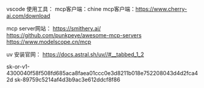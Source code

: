 
vscode
使用工具：
mcp客户端：chine
mcp客户端：https://www.cherry-ai.com/download


mcp server网站：
https://smithery.ai/
https://github.com/punkpeye/awesome-mcp-servers
https://www.modelscope.cn/mcp

uv 安装官网：
https://docs.astral.sh/uv//#__tabbed_1_2

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
sk-89759c5214af4d3b9ac3e612ddcf8f86

